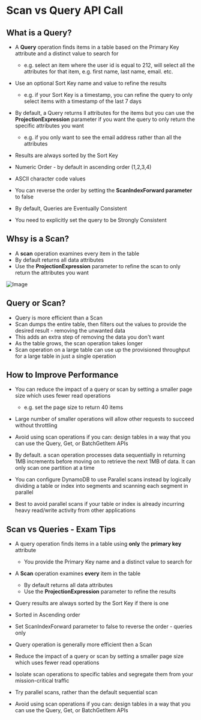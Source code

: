 # Scan vs Query API Call
## What is a Query?
- A **Query** operation finds items in a table based on the Primary Key attribute and a distinct value to search for
    - e.g. select an item where the user id is equal to 212, will select all the attributes for that item, e.g. first name, last name, email. etc.

- Use an optional Sort Key name and value to refine the results
    - e.g. if your Sort Key is a timestamp, you can refine the query to only select items with a timestamp of the last 7 days
- By default, a Query returns ll attributes for the items but you can use the **ProjectionExpression** parameter if you want the query to only return the specific attributes you want
    - e.g. if you only want to see the email address rather than all the attributes

- Results are always sorted by the Sort Key
- Numeric Order - by default in ascending order (1,2,3,4)
- ASCII character code values
- You can reverse the order by setting the **ScanIndexForward parameter** to false
- By default, Queries are Eventually Consistent
- You need to explicitly set the query to be Strongly Consistent

## Whsy is a Scan?
- A **scan** operation examines every item in the table
- By default returns all data attributes
- Use the **ProjectionExpression** parameter to refine the scan to only return the attributes you want


![Image](https://i.imgur.com/yRzoEj5.png)
   
## Query or Scan?
- Query is more efficient than a Scan
- Scan dumps the entire table, then filters out the values to provide the desired result - removing the unwanted data
- This adds an extra step of removing the data you don't want
- As the table grows, the scan operation takes longer
- Scan operation on a large table can use up the provisioned throughput for a large table in just a single operation

## How to Improve Performance
- You can reduce the impact of a query or scan by setting a smaller page size which uses fewer read operations
    - e.g. set the page size to return 40 items
- Large number of smaller operations will allow other requests to succeed without throttling
- Avoid using scan operations if you can: design tables in a way that you can use the Query, Get, or BatchGetItem APIs

- By default. a scan operation processes data sequentially in returning 1MB increments before moving on to retrieve the next 1MB of data. It can only scan one partition at a time
- You can configure DynamoDB to use Parallel scans instead by logically dividing a table or index into segments and scanning each segment in parallel
- Best to avoid parallel scans if your table or index is already incurring heavy read/write activity from other applications

## Scan vs Queries - Exam Tips
- A query operation finds items in a table using **only** the **primary key** attribute
    - You provide the Primary Key name and a distinct value to search for
- A **Scan** operation examines **every** item in the table
    - By default returns all data attributes
    - Use the **ProjectionExpression** parameter to refine the results
    
    
- Query results are always sorted by the Sort Key if there is one
- Sorted in Ascending order
- Set ScanIndexForward parameter to false to reverse the order - queries only
- Query operation is generally more efficient then a Scan

- Reduce the impact of a query or scan by setting a smaller page size which uses fewer read operations
- Isolate scan operations to specific tables and segregate them from your mission-critical traffic
- Try parallel scans, rather than the default sequential scan
- Avoid using scan operations if you can: design tables in a way that you can use the Query, Get, or BatchGetItem APIs


   
   
